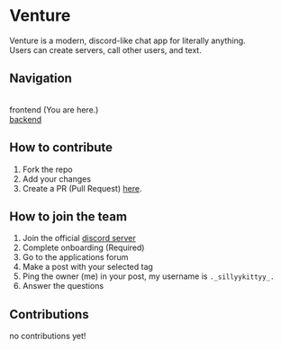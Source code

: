# Venture
Venture is a modern, discord-like chat app for literally anything.
<br> Users can create servers, call other users, and text.

## Navigation
<br> frontend (You are here.)
<br> [backend]()

## How to contribute
1. Fork the repo
2. Add your changes
3. Create a PR (Pull Request) [here](https://github.com/spookehneko/new-venture-chat/pulls).

## How to join the team
1. Join the official [discord server](https://discord.gg/cxrfa7BW4d) 
2. Complete onboarding (Required)
3. Go to the applications forum 
4. Make a post with your selected tag
5. Ping the owner (me) in your post, my username is ```._sillyykittyy_.```
6. Answer the questions

## Contributions
no contributions yet!
